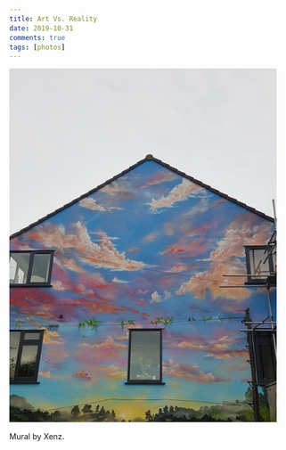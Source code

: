 ```yaml
---  
title: Art Vs. Reality  
date: 2019-10-31
comments: true  
tags: [photos]  
---  
```


<img src="/assets/images/articles/mural.jpg" class="responsive"><br>

Mural by Xenz.   
